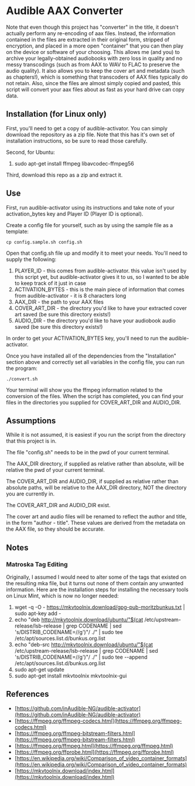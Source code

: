 # Audible AAX Converter

Note that even though this project has "converter" in the title, it doesn't actually perform any re-encoding of aax files.  Instead, the information contained in the files are extracted in their original form, stripped of encryption, and placed in a more open "container" that you can then play on the device or software of your choosing.  This allows me (and you) to archive your legally-obtained audiobooks with zero loss in quality and no messy transcodings (such as from AAX to WAV to FLAC to preserve the audio quality).  It also allows you to keep the cover art and metadata (such as chapters!), which is something that transcoders of AAX files typically do not retain.  Also, since the files are almost simply copied and pasted, this script will convert your aax files about as fast as your hard drive can copy data.


## Installation (for Linux only)

First, you'll need to get a copy of audible-activator.  You can simply download the repository as a zip file.  Note that this has it's own set of installation instructions, so be sure to read those carefully.

Second, for Ubuntu:

1. sudo apt-get install ffmpeg libavcodec-ffmpeg56

Third, download this repo as a zip and extract it.


## Use

First, run audible-activator using its instructions and take note of your activation_bytes key and Player ID (Player ID is optional).

Create a config file for yourself, such as by using the sample file as a template:

```
cp config.sample.sh config.sh
```

Open that config.sh file up and modify it to meet your needs.  You'll need to supply the following:

1. PLAYER_ID - this comes from audible-activator. this value isn't used by this script yet, but audible-activator gives it to us, so I wanted to be able to keep track of it just in case
1. ACTIVATION_BYTES - this is the main piece of information that comes from audible-activator - it is 8 characters long
1. AAX_DIR - the path to your AAX files
1. COVER_ART_DIR - the directory you'd like to have your extracted cover art saved (be sure this directory exists!)
1. AUDIO_DIR - the directory you'd like to have your audiobook audio saved (be sure this directory exists!)

In order to get your ACTIVATION_BYTES key, you'll need to run the audible-activator.

Once you have installed all of the dependencies from the "Installation" section above and correctly set all variables in the config file, you can run the program:

```
./convert.sh
```

Your terminal will show you the ffmpeg information related to the conversion of the files.  When the script has completed, you can find your files in the directories you supplied for COVER_ART_DIR and AUDIO_DIR.


## Assumptions

While it is not assumed, it is easiest if you run the script from the directory that this project is in.

The file "config.sh" needs to be in the pwd of your current terminal.

The AAX_DIR directory, if supplied as relative rather than absolute, will be relative the pwd of your current terminal.

The COVER_ART_DIR and AUDIO_DIR, if supplied as relative rather than absolute paths, will be relative to the AAX_DIR directory, NOT the directory you are currently in.

The COVER_ART_DIR and AUDIO_DIR exist.

The cover art and audio files will be renamed to reflect the author and title, in the form "author - title".  These values are derived from the metadata on the AAX file, so they should be accurate.


## Notes

### Matroska Tag Editing

Originally, I assumed I would need to alter some of the tags that existed on the resulting mka file, but it turns out none of them contain any unwanted information.  Here are the installation steps for installing the necessary tools on Linux Mint, which is now no longer needed:

1. wget -q -O - https://mkvtoolnix.download/gpg-pub-moritzbunkus.txt | sudo apt-key add -
1. echo "deb http://mkvtoolnix.download/ubuntu/"$(cat /etc/upstream-release/lsb-release | grep CODENAME | sed 's/DISTRIB_CODENAME=//g')"/ ./" | sudo tee /etc/apt/sources.list.d/bunkus.org.list
1. echo "deb-src http://mkvtoolnix.download/ubuntu/"$(cat /etc/upstream-release/lsb-release | grep CODENAME | sed 's/DISTRIB_CODENAME=//g')"/ ./" | sudo tee --append /etc/apt/sources.list.d/bunkus.org.list
1. sudo apt-get update
1. sudo apt-get install mkvtoolnix mkvtoolnix-gui


## References

* [https://github.com/inAudible-NG/audible-activator](https://github.com/inAudible-NG/audible-activator)
* [https://ffmpeg.org/ffmpeg-codecs.html](https://ffmpeg.org/ffmpeg-codecs.html)
* [https://ffmpeg.org/ffmpeg-bitstream-filters.html](https://ffmpeg.org/ffmpeg-bitstream-filters.html)
* [https://ffmpeg.org/ffmpeg.html](https://ffmpeg.org/ffmpeg.html)
* [https://ffmpeg.org/ffprobe.html](https://ffmpeg.org/ffprobe.html)
* [https://en.wikipedia.org/wiki/Comparison_of_video_container_formats](https://en.wikipedia.org/wiki/Comparison_of_video_container_formats)
* [https://mkvtoolnix.download/index.html](https://mkvtoolnix.download/index.html)